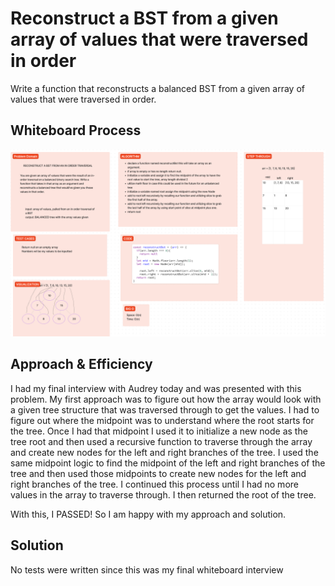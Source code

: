 # Reconstruct a BST from a given array of values that were traversed in order

Write a function that reconstructs a balanced BST from a given array of values that were traversed in order.

## Whiteboard Process

![Alt text](../../assets/FINAL-WHITEBOARD-INTERVIEW.png)

## Approach & Efficiency

I had my final interview with Audrey today and was presented with this problem.  My first approach was to figure out how the array would look with a given tree structure that was traversed through to get the values.  I had to figure out where the midpoint was to understand where the root starts for the tree.  Once I had that midpoint I used it to initialize a new node as the tree root and then used a recursive function to traverse through the array and create new nodes for the left and right branches of the tree.  I used the same midpoint logic to find the midpoint of the left and right branches of the tree and then used those midpoints to create new nodes for the left and right branches of the tree.  I continued this process until I had no more values in the array to traverse through.  I then returned the root of the tree.

With this, I PASSED! So I am happy with my approach and solution.

## Solution

No tests were written since this was my final whiteboard interview
